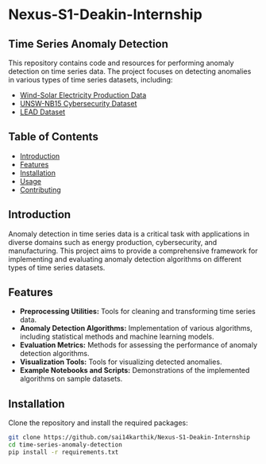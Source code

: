 # Nexus-S1-Deakin-Internship

## Time Series Anomaly Detection

This repository contains code and resources for performing anomaly detection on time series data. The project focuses on detecting anomalies in various types of time series datasets, including:

- [Wind-Solar Electricity Production Data](https://www.kaggle.com/datasets/henriupton/wind-solar-electricity-production)
- [UNSW-NB15 Cybersecurity Dataset](https://research.unsw.edu.au/projects/unsw-nb15-dataset)
- [LEAD Dataset](https://github.com/samy101/lead-dataset)

## Table of Contents

- [Introduction](#introduction)
- [Features](#features)
- [Installation](#installation)
- [Usage](#usage)
- [Contributing](#contributing)

## Introduction

Anomaly detection in time series data is a critical task with applications in diverse domains such as energy production, cybersecurity, and manufacturing. This project aims to provide a comprehensive framework for implementing and evaluating anomaly detection algorithms on different types of time series datasets.

## Features

- **Preprocessing Utilities:** Tools for cleaning and transforming time series data.
- **Anomaly Detection Algorithms:** Implementation of various algorithms, including statistical methods and machine learning models.
- **Evaluation Metrics:** Methods for assessing the performance of anomaly detection algorithms.
- **Visualization Tools:** Tools for visualizing detected anomalies.
- **Example Notebooks and Scripts:** Demonstrations of the implemented algorithms on sample datasets.

## Installation

Clone the repository and install the required packages:

```bash
git clone https://github.com/sai14karthik/Nexus-S1-Deakin-Internship
cd time-series-anomaly-detection
pip install -r requirements.txt
